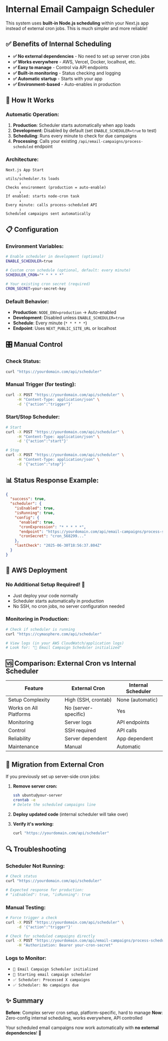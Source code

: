 # Internal Email Campaign Scheduler

This system uses **built-in Node.js scheduling** within your Next.js app instead of external cron jobs. This is much simpler and more reliable!

## ✅ Benefits of Internal Scheduling

- **✅ No external dependencies** - No need to set up server cron jobs
- **✅ Works everywhere** - AWS, Vercel, Docker, localhost, etc.
- **✅ Easy to manage** - Control via API endpoints  
- **✅ Built-in monitoring** - Status checking and logging
- **✅ Automatic startup** - Starts with your app
- **✅ Environment-based** - Auto-enables in production

## 🚀 How It Works

### Automatic Operation:
1. **Production**: Scheduler starts automatically when app loads
2. **Development**: Disabled by default (set `ENABLE_SCHEDULER=true` to test)
3. **Scheduling**: Runs every minute to check for due campaigns
4. **Processing**: Calls your existing `/api/email-campaigns/process-scheduled` endpoint

### Architecture:
```
Next.js App Start
      ↓
utils/scheduler.ts loads
      ↓ 
Checks environment (production = auto-enable)
      ↓
If enabled: starts node-cron task
      ↓
Every minute: calls process-scheduled API
      ↓
Scheduled campaigns sent automatically
```

## 📋 Configuration

### Environment Variables:
```bash
# Enable scheduler in development (optional)
ENABLE_SCHEDULER=true

# Custom cron schedule (optional, default: every minute)
SCHEDULER_CRON="* * * * *"

# Your existing cron secret (required)
CRON_SECRET=your-secret-key
```

### Default Behavior:
- **Production**: `NODE_ENV=production` → Auto-enabled
- **Development**: Disabled unless `ENABLE_SCHEDULER=true`
- **Schedule**: Every minute (`* * * * *`)
- **Endpoint**: Uses `NEXT_PUBLIC_SITE_URL` or localhost

## 🎛️ Manual Control

### Check Status:
```bash
curl "https://yourdomain.com/api/scheduler"
```

### Manual Trigger (for testing):
```bash
curl -X POST "https://yourdomain.com/api/scheduler" \
     -H "Content-Type: application/json" \
     -d '{"action":"trigger"}'
```

### Start/Stop Scheduler:
```bash
# Start
curl -X POST "https://yourdomain.com/api/scheduler" \
     -H "Content-Type: application/json" \
     -d '{"action":"start"}'

# Stop  
curl -X POST "https://yourdomain.com/api/scheduler" \
     -H "Content-Type: application/json" \
     -d '{"action":"stop"}'
```

## 📊 Status Response Example:
```json
{
  "success": true,
  "scheduler": {
    "isEnabled": true,
    "isRunning": true,
    "config": {
      "enabled": true,
      "cronExpression": "* * * * *",
      "endpoint": "https://yourdomain.com/api/email-campaigns/process-scheduled",
      "cronSecret": "cron_568299..."
    },
    "lastCheck": "2025-06-30T18:56:37.804Z"
  }
}
```

## 🔧 AWS Deployment

### No Additional Setup Required! 🎉
- Just deploy your code normally
- Scheduler starts automatically in production
- No SSH, no cron jobs, no server configuration needed

### Monitoring in Production:
```bash
# Check if scheduler is running
curl "https://cymasphere.com/api/scheduler"

# View logs (in your AWS CloudWatch/application logs)
# Look for: "📅 Email Campaign Scheduler initialized"
```

## 🆚 Comparison: External Cron vs Internal Scheduler

| Feature | External Cron | Internal Scheduler |
|---------|---------------|-------------------|
| Setup Complexity | High (SSH, crontab) | None (automatic) |
| Works on All Platforms | No (server-specific) | Yes |
| Monitoring | Server logs | API endpoints |
| Control | SSH required | API calls |
| Reliability | Server dependent | App dependent |
| Maintenance | Manual | Automatic |

## 🚨 Migration from External Cron

If you previously set up server-side cron jobs:

1. **Remove server cron:**
   ```bash
   ssh ubuntu@your-server
   crontab -e
   # Delete the scheduled campaigns line
   ```

2. **Deploy updated code** (internal scheduler will take over)

3. **Verify it's working:**
   ```bash
   curl "https://yourdomain.com/api/scheduler"
   ```

## 🔍 Troubleshooting

### Scheduler Not Running:
```bash
# Check status
curl "https://yourdomain.com/api/scheduler"

# Expected response for production:
# "isEnabled": true, "isRunning": true
```

### Manual Testing:
```bash
# Force trigger a check
curl -X POST "https://yourdomain.com/api/scheduler" \
     -d '{"action":"trigger"}'

# Check for scheduled campaigns directly  
curl -X POST "https://yourdomain.com/api/email-campaigns/process-scheduled" \
     -H "Authorization: Bearer your-cron-secret"
```

### Logs to Monitor:
- `📅 Email Campaign Scheduler initialized`
- `🚀 Starting email campaign scheduler`
- `✅ Scheduler: Processed X campaigns`
- `✅ Scheduler: No campaigns due`

## ✨ Summary

**Before**: Complex server cron setup, platform-specific, hard to manage
**Now**: Zero-config internal scheduling, works everywhere, API controlled

Your scheduled email campaigns now work automatically with **no external dependencies**! 🎉 